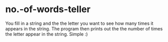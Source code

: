 # no.-of-words-teller
You fill in a string and the the letter you want to see how many times it appears in the string. The program then prints out the the number of times the letter appear in the string. Simple :)
